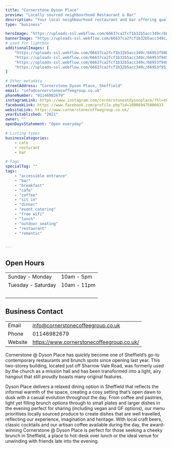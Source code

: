 ```yaml
---
title: "Cornerstone Dyson Place"
preview: "Locally sourced neighbourhood Restaurant & Bar"
description: "Your local neighbourhood restaurant and bar offering quality plates all day, every day. Our life in hospitality has taught us that the best venues are a collection of simple things done well. At the cornerstone of any good venue is good food, sourced locally, made thoughtfully and served with a welcome to match the quality."
type: "business"

heroImage: "https://uploads-ssl.webflow.com/66637ca2fcf1b32b5acc349c/66953f8aadc2d5cf6630bc87_Cornerstone-1%20-%20Richard%20Massarella.jpg"
bannerImage: "https://uploads-ssl.webflow.com/66637ca2fcf1b32b5acc349c/669542287cd5605f6114b791_Cornerstone-80%20-%20Richard%20Massarella.jpg"
# used for lightbox
additionalImages: [
    "https://uploads-ssl.webflow.com/66637ca2fcf1b32b5acc349c/66953f94b171f8b767f7fc89_Cornerstone-18%20-%20Richard%20Massarella.jpg",
    "https://uploads-ssl.webflow.com/66637ca2fcf1b32b5acc349c/66953f945ca5d9b7bd147bd1_Cornerstone-35%20-%20Richard%20Massarella.jpg",
    "https://uploads-ssl.webflow.com/66637ca2fcf1b32b5acc349c/66953f9406a42b90cd8925e3_Cornerstone-80%20-%20Richard%20Massarella.jpg",
    "https://uploads-ssl.webflow.com/66637ca2fcf1b32b5acc349c/66953f951b9d8939ece5bf23_DSC08564%20-%20Richard%20Massarella.jpg"
]

# Other metadata
streetAddress: "Cornerstone Dyson Place, Sheffield"
email: "info@cornerstonecoffeegroup.co.uk"
phoneNumber: "01146982679"
instagramLink: https://www.instagram.com/cornerstoneatdysonplace/?hl=en
facebookLink: https://www.facebook.com/profile.php?id=100069475006033
websiteLink: https://www.cornerstonecoffeegroup.co.uk/
yearEstablished: "2021"
owner: ""
openDaysStatement: "Open everyday"

# Listing types
businessCategories:
    - cafe
    - resturant
    - bar

# Tags
specialTag: ""
tags:
    - "accessible entrance"
    - "bar"
    - "breakfast"
    - "cafe"
    - "coffee"
    - "sit in"
    - "dinner"
    - "event catering"
    - "free wifi"
    - "lunch"
    - "outdoor seating"
    - "restaurant"
    - "romantic"


---
```


## Open Hours

|                    |             |
| ------------------ | ----------- |
| Sunday - Monday    | 10am - 5pm  |
| Tuesday - Saturday | 10am - 11pm |
|                    | ‍           |

## Business Contact

|         |                                           |
| ------- | ----------------------------------------- |
| Email   | info@cornerstonecoffeegroup.co.uk         |
| Phone   | 01146982679                               |
| Website | https://www.cornerstonecoffeegroup.co.uk/ |

Cornerstone @ Dyson Place has quickly become one of Sheffield’s go-to contemporary restaurants and brunch spots since opening last year. This two-storey building, located just off Sharrow Vale Road, was formerly used by the church as a mission hall and has been transformed into a light, airy hangout that still proudly boasts many original features.

Dyson Place delivers a relaxed dining option in Sheffield that reflects the informal warmth of the space, creating a cosy setting that’s open dawn to dusk with a casual evolution throughout the day. From coffee and pastries, light yet filling brunch options through to small plates and larger dishes in the evening perfect for sharing (including vegan and GF options), our menu prioritises locally sourced produce to create dishes that are well travelled, reflecting our experience, imagination and heritage. With local craft beers, classic cocktails and our artisan coffee available during the day, the award-winning Cornerstone @ Dyson Place is perfect for those seeking a cheeky brunch in Sheffield, a place to hot-desk over lunch or the ideal venue for unwinding with friends late into the evening.

